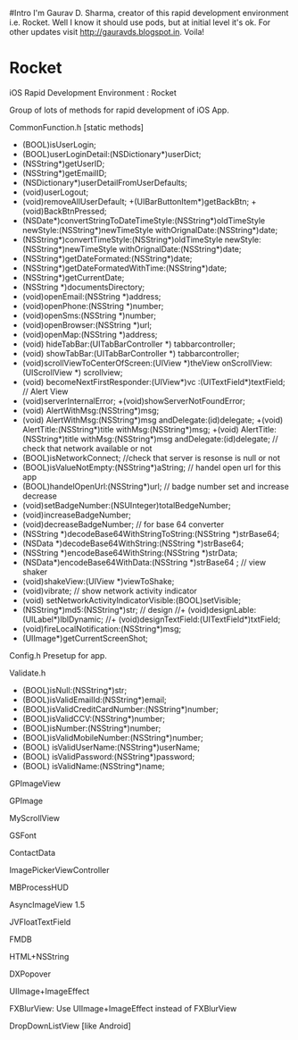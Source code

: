 #Intro
I'm Gaurav D. Sharma, creator of this rapid development environment i.e. Rocket. Well I know it should use pods, but at initial level it's ok. For other updates visit http://gauravds.blogspot.in. Voila!

# Rocket
iOS Rapid Development Environment : Rocket


Group of lots of methods for rapid development of iOS App.

CommonFunction.h [static methods]
+ (BOOL)isUserLogin;
+ (BOOL)userLoginDetail:(NSDictionary*)userDict;
+ (NSString*)getUserID;
+ (NSString*)getEmailID;
+ (NSDictionary*)userDetailFromUserDefaults;
+ (void)userLogout;
+ (void)removeAllUserDefault;
+(UIBarButtonItem*)getBackBtn;
+(void)BackBtnPressed;
+ (NSDate*)convertStringToDateTimeStyle:(NSString*)oldTimeStyle
newStyle:(NSString*)newTimeStyle
withOrignalDate:(NSString*)date;
+ (NSString*)convertTimeStyle:(NSString*)oldTimeStyle
newStyle:(NSString*)newTimeStyle
withOrignalDate:(NSString*)date;
+ (NSString*)getDateFormated:(NSString*)date;
+ (NSString*)getDateFormatedWithTime:(NSString*)date;
+ (NSString*)getCurrentDate;
+ (NSString *)documentsDirectory;
+ (void)openEmail:(NSString *)address;
+ (void)openPhone:(NSString *)number;
+ (void)openSms:(NSString *)number;
+ (void)openBrowser:(NSString *)url;
+ (void)openMap:(NSString *)address;
+ (void) hideTabBar:(UITabBarController *) tabbarcontroller;
+ (void) showTabBar:(UITabBarController *) tabbarcontroller;
+ (void)scrollViewToCenterOfScreen:(UIView *)theView onScrollView:(UIScrollView *) scrollview;
+ (void) becomeNextFirstResponder:(UIView*)vc :(UITextField*)textField;
// Alert View
+ (void)serverInternalError;
+(void)showServerNotFoundError;
+ (void) AlertWithMsg:(NSString*)msg;
+ (void) AlertWithMsg:(NSString*)msg andDelegate:(id)delegate;
+(void) AlertTitle:(NSString*)title withMsg:(NSString*)msg;
+(void) AlertTitle:(NSString*)title withMsg:(NSString*)msg andDelegate:(id)delegate;
// check that network available or not
+ (BOOL)isNetworkConnect;
//check that server is resonse is null or not
+ (BOOL)isValueNotEmpty:(NSString*)aString;
// handel open url for this app
+ (BOOL)handelOpenUrl:(NSString*)url;
// badge number set and increase decrease
+ (void)setBadgeNumber:(NSUInteger)totalBedgeNumber;
+ (void)increaseBadgeNumber;
+ (void)decreaseBadgeNumber;
// for base 64 converter
+ (NSString *)decodeBase64WithStringToString:(NSString *)strBase64;
+ (NSData *)decodeBase64WithString:(NSString *)strBase64;
+ (NSString *)encodeBase64WithString:(NSString *)strData;
+ (NSData*)encodeBase64WithData:(NSString *)strBase64 ;
// view shaker
+ (void)shakeView:(UIView *)viewToShake;
+ (void)vibrate;
// show network activity indicator
+ (void) setNetworkActivityIndicatorVisible:(BOOL)setVisible;
+ (NSString*)md5:(NSString*)str;
// design
//+ (void)designLable:(UILabel*)lblDynamic;
//+ (void)designTextField:(UITextField*)txtField;
+ (void)fireLocalNotification:(NSString*)msg;
+ (UIImage*)getCurrentScreenShot;


Config.h
Presetup for app.

Validate.h
+ (BOOL)isNull:(NSString*)str;
+ (BOOL)isValidEmailId:(NSString*)email;
+ (BOOL)isValidCreditCardNumber:(NSString*)number;
+ (BOOL)isValidCCV:(NSString*)number;
+ (BOOL)isNumber:(NSString*)number;
+ (BOOL)isValidMobileNumber:(NSString*)number;
+ (BOOL) isValidUserName:(NSString*)userName;
+ (BOOL) isValidPassword:(NSString*)password;
+ (BOOL) isValidName:(NSString*)name;

GPImageView

GPImage

MyScrollView

GSFont

ContactData

ImagePickerViewController



MBProcessHUD

AsyncImageView 1.5

JVFloatTextField

FMDB

HTML+NSString

DXPopover

UIImage+ImageEffect

FXBlurView: Use UIImage+ImageEffect instead of FXBlurView

DropDownListView [like Android]
